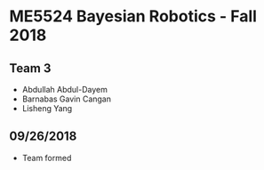 # ME5524 Bayesian Robotics - Fall 2018

## Team 3
- Abdullah Abdul-Dayem
- Barnabas Gavin Cangan
- Lisheng Yang

## 09/26/2018
- Team formed

